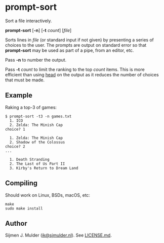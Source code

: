 prompt-sort
===========
Sort a file interactively.

**prompt-sort** [**-n**] [**-t** *count*] [*file*]

Sorts lines in *file* (or standard input if not given) by presenting a
series of choices to the user. The prompts are output on standard error
so that **prompt-sort** may be used as part of a pipe, from an editor,
etc.

Pass **-n** to number the output.

Pass **-t** *count* to limit the ranking to the top *count* items. This
is more efficient than using [head](https://man.openbsd.org/head.1) on
the output as it reduces the number of choices that must be made.

Example
-------
Raking a top-3 of games:

    $ prompt-sort -t3 -n games.txt
      1. ICO
      2. Zelda: The Minish Cap
    choice? 1
    
      1. Zelda: The Minish Cap
      2. Shadow of the Colossus
    choice? 2
    ...
    
      1. Death Stranding
      2. The Last of Us Part II
      3. Kirby's Return to Dream Land

Compiling
---------
Should work on Linux, BSDs, macOS, etc:

    make
    sudo make install

Author
------
Sijmen J. Mulder (<ik@sjmulder.nl>). See [LICENSE.md](LICENSE.md).
